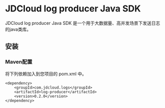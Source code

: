 # JDCloud log producer Java SDK

JDCloud log producer Java SDK 是一个用于大数据量、高并发场景下发送日志的java类库。

## 安装

### Maven配置
将下列依赖加入到您项目的 pom.xml 中。
```
<dependency>
    <groupId>com.jdcloud.logs</groupId>
    <artifactId>log-producer</artifactId>
    <version>0.2.0</version>
</dependency>
```
